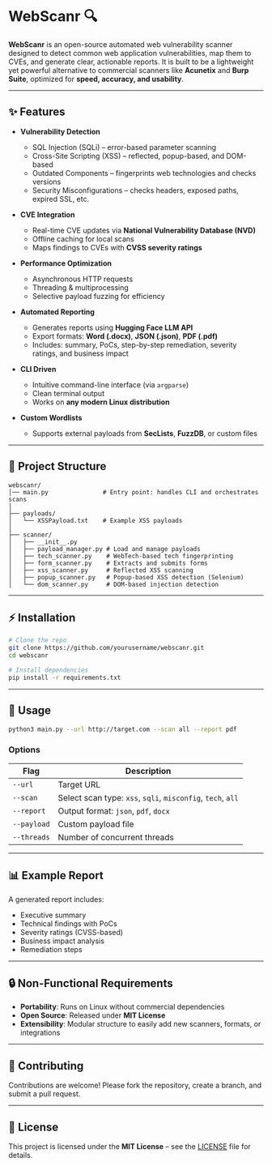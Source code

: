 # WebScanr 🔍

**WebScanr** is an open-source automated web vulnerability scanner designed to detect common web application vulnerabilities, map them to CVEs, and generate clear, actionable reports.
It is built to be a lightweight yet powerful alternative to commercial scanners like **Acunetix** and **Burp Suite**, optimized for **speed, accuracy, and usability**.

---

## ✨ Features

* **Vulnerability Detection**

  * SQL Injection (SQLi) – error-based parameter scanning
  * Cross-Site Scripting (XSS) – reflected, popup-based, and DOM-based
  * Outdated Components – fingerprints web technologies and checks versions
  * Security Misconfigurations – checks headers, exposed paths, expired SSL, etc.

* **CVE Integration**

  * Real-time CVE updates via **National Vulnerability Database (NVD)**
  * Offline caching for local scans
  * Maps findings to CVEs with **CVSS severity ratings**

* **Performance Optimization**

  * Asynchronous HTTP requests
  * Threading & multiprocessing
  * Selective payload fuzzing for efficiency

* **Automated Reporting**

  * Generates reports using **Hugging Face LLM API**
  * Export formats: **Word (.docx)**, **JSON (.json)**, **PDF (.pdf)**
  * Includes: summary, PoCs, step-by-step remediation, severity ratings, and business impact

* **CLI Driven**

  * Intuitive command-line interface (via `argparse`)
  * Clean terminal output
  * Works on **any modern Linux distribution**

* **Custom Wordlists**

  * Supports external payloads from **SecLists**, **FuzzDB**, or custom files

---

## 📂 Project Structure

```
webscanr/
│── main.py               # Entry point: handles CLI and orchestrates scans
│
├── payloads/
│   └── XSSPayload.txt    # Example XSS payloads
│
├── scanner/
│   ├── __init__.py
│   ├── payload_manager.py # Load and manage payloads
│   ├── tech_scanner.py    # WebTech-based tech fingerprinting
│   ├── form_scanner.py    # Extracts and submits forms
│   ├── xss_scanner.py     # Reflected XSS scanning
│   ├── popup_scanner.py   # Popup-based XSS detection (Selenium)
│   └── dom_scanner.py     # DOM-based injection detection
```

---

## ⚡ Installation

```bash
# Clone the repo
git clone https://github.com/yourusername/webscanr.git
cd webscanr

# Install dependencies
pip install -r requirements.txt
```

---

## 🚀 Usage

```bash
python3 main.py --url http://target.com --scan all --report pdf
```

### Options

| Flag        | Description                                                 |
| ----------- | ----------------------------------------------------------- |
| `--url`     | Target URL                                                  |
| `--scan`    | Select scan type: `xss`, `sqli`, `misconfig`, `tech`, `all` |
| `--report`  | Output format: `json`, `pdf`, `docx`                        |
| `--payload` | Custom payload file                                         |
| `--threads` | Number of concurrent threads                                |

---

## 📊 Example Report

A generated report includes:

* Executive summary
* Technical findings with PoCs
* Severity ratings (CVSS-based)
* Business impact analysis
* Remediation steps

---

## 🔒 Non-Functional Requirements

* **Portability**: Runs on Linux without commercial dependencies
* **Open Source**: Released under **MIT License**
* **Extensibility**: Modular structure to easily add new scanners, formats, or integrations


---

## 🤝 Contributing

Contributions are welcome! Please fork the repository, create a branch, and submit a pull request.

---

## 📜 License

This project is licensed under the **MIT License** – see the [LICENSE](LICENSE) file for details.
